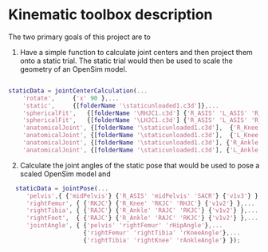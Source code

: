 # Kinematic toolbox description

The two primary goals of this project are to

1. Have a simple function to calculate joint centers and then project them onto a static trial. The static trial would then be used to scale the geometry of an OpenSim model.

``` matlab

staticData = jointCenterCalculation(...
    'rotate',     {'x' 90 },...
    'static',     {[folderName '\staticunloaded1.c3d']},...
    'sphericalFit',   {[folderName '\RHJC1.c3d'] {'R_ASIS' 'L_ASIS' 'R_PSIS' 'L_PSIS'} {'R_TH1' 'R_TH2' 'R_TH2'} 'RHJC'}, ...
    'sphericalFit',   {[folderName '\LHJC1.c3d'] {'R_ASIS' 'L_ASIS' 'R_PSIS' 'L_PSIS'} {'L_TH3' 'L_TH2' 'L_TH2'} 'LHJC'}, ...
    'anatomicalJoint', {[folderName '\staticunloaded1.c3d'],  {'R_Knee' 'R_MKnee'}, {'RKJC'} }, ...
    'anatomicalJoint', {[folderName '\staticunloaded1.c3d'],  {'L_Knee' 'L_MKnee'}, {'LKJC'} }, ...
    'anatomicalJoint', {[folderName '\staticunloaded1.c3d'], {'R_Ankle' 'R_MAnkle'}, {'RAJC'} }, ...
    'anatomicalJoint', {[folderName '\staticunloaded1.c3d'], {'L_Ankle' 'L_MAnkle'}, {'LAJC'} } );
```

2. Calculate the joint angles of the static pose that would be used to pose a scaled OpenSim model and

``` matlab
  staticData = jointPose(...
     'pelvis',{ {'midPelvis'} {'R_ASIS' 'midPelvis' 'SACR'} {'v1v3'} },...
     'rightFemur', { {'RKJC'} {'R_Knee' 'RKJC' 'RHJC'} {'v1v2'} },...
     'rightTibia', { {'RAJC'} {'R_Ankle' 'RAJC' 'RKJC'} {'v1v2'} },...
     'rightFoot',  { {'RAJC'} {'R_Ankle' 'RAJC' 'RKJC'} {'v1v2'} },...
     'jointAngle', { {'pelvis' 'rightFemur' 'rHipAngle'},...
                     {'rightFemur' 'rightTibia' 'rKneeAngle'},...
                     {'rightTibia' 'rightKnee' 'rAnkleAngle'} });

```
